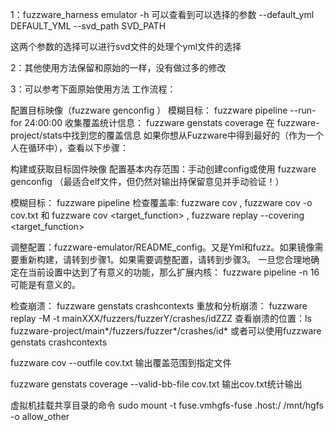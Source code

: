 1：fuzzware_harness emulator -h 可以查看到可以选择的参数
	--default_yml DEFAULT_YML
	--svd_path SVD_PATH

这两个参数的选择可以进行svd文件的处理个yml文件的选择

2：其他使用方法保留和原始的一样，没有做过多的修改

3：可以参考下面原始使用方法
工作流程：

配置目标映像（fuzzware genconfig ）
模糊目标： fuzzware pipeline --run-for 24:00:00
收集覆盖统计信息： fuzzware genstats coverage
在 fuzzware-project/stats中找到您的覆盖信息
如果你想从Fuzzware中得到最好的（作为一个人在循环中），查看以下步骤：

构建或获取目标固件映像
配置基本内存范围：手动创建config或使用 fuzzware genconfig （最适合elf文件，但仍然对输出持保留意见并手动验证！）

模糊目标： fuzzware pipeline
检查覆盖率: fuzzware cov ,  fuzzware cov -o cov.txt 和 fuzzware cov <target_function> ,  fuzzware replay --covering <target_function>

调整配置：fuzzware-emulator/README_config。又是Yml和fuzz。如果镜像需要重新构建，请转到步骤1。如果需要调整配置，请转到步骤3。
一旦您合理地确定在当前设置中达到了有意义的功能，那么扩展内核： fuzzware pipeline -n 16 可能是有意义的。

检查崩溃： fuzzware genstats crashcontexts
重放和分析崩溃： fuzzware replay -M -t mainXXX/fuzzers/fuzzerY/crashes/idZZZ
查看崩溃的位置：ls fuzzware-project/main*/fuzzers/fuzzer*/crashes/id* 或者可以使用fuzzware genstats crashcontexts

fuzzware cov --outfile cov.txt 输出覆盖范围到指定文件

fuzzware genstats coverage --valid-bb-file cov.txt 输出cov.txt统计输出

虚拟机挂载共享目录的命令
sudo mount -t fuse.vmhgfs-fuse .host:/ /mnt/hgfs -o allow_other
